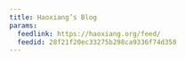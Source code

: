 ```yaml
---
title: Haoxiang’s Blog
params:
  feedlink: https://haoxiang.org/feed/
  feedid: 28f21f20ec33275b298ca9336f74d358
---
```

